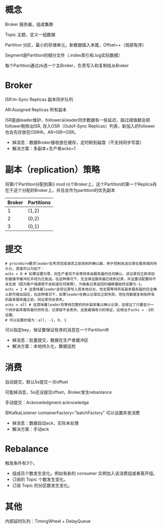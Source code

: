 # 概念

Broker 服务器，组成集群

Topic 主题，定义一组数据

Partition 分区，最小的存储单元，新数据插入末尾，Offset++（局部有序）

Segment是Partition的细分文件（.index索引和.log实际数据）

每个Partition通过zk选一个主Broker，负责写入和复制给从Broker

# Broker

ISR:In-Sync Replicas 副本同步队列

AR:Assigned Replicas 所有副本

ISR是由leader维护，follower从leader同步数据有一些延迟，超过阈值都会把follower剔除出ISR, 存入OSR（Outof-Sync Replicas）列表，新加入的follower也会先存放在OSR中。AR=ISR+OSR。

* 掉消息：数据Broker接收放在缓存，定时刷到磁盘（不支持同步写盘）
* 解决方案：多副本+生产者acks=1

# 副本（replication）策略　

将第i个Partition分配到第(i mod n)个Broker上，这个Partition的第一个Replica存在于这个分配的Broker上，并且会作为partition的优先副本

|Broker|Partitions
|---|---|
|1|	(1,2)
|2|	(0,2)
|3|	(0,1)

# 提交
```properties
# procedure要求leader在考虑完成请求之前收到的确认数，用于控制发送记录在服务端的持久化，其值可以为如下：
acks = 0 # 如果设置为零，则生产者将不会等待来自服务器的任何确认，该记录将立即添加到套接字缓冲区并视为已发送。在这种情况下，无法保证服务器已收到记录，并且重试配置将不会生效（因为客户端通常不会知道任何故障），为每条记录返回的偏移量始终设置为-1。
acks = 1 # 这意味着leader会将记录写入其本地日志，但无需等待所有副本服务器的完全确认即可做出回应，在这种情况下，如果leader在确认记录后立即失败，但在将数据复制到所有的副本服务器之前，则记录将会丢失。
acks = all # 这意味着leader将等待完整的同步副本集以确认记录，这保证了只要至少一个同步副本服务器仍然存活，记录就不会丢失，这是最强有力的保证，这相当于acks = -1的设置。
# 可以设置的值为：all, -1, 0, 1
```

可以指定key，保证要保证有序的消息在一个Partition中

* 掉消息：批量提交，数据在生产者缓冲区
* 解决方案：本地持久化，数据巡检

# 消费
自动提交，默认5s提交一次offset

可能掉消息，5s还没提交offset，Broker发生rebanlance

手动提交：Acknowledgment.acknowledge

@KafkaListener containerFactory="batchFactory" 可以设置并发消费

* 掉消息：数据自动ack，实际未处理
* 解决方案：手动ack

# Rebalance

触发条件有3个。
* 组成员个数发生变化。例如有新的 consumer 实例加入该消费组或者离开组。
* 订阅的 Topic 个数发生变化。
* 订阅 Topic 的分区数发生变化。

# 其他

内部延时队列：TimingWheel + DelayQueue